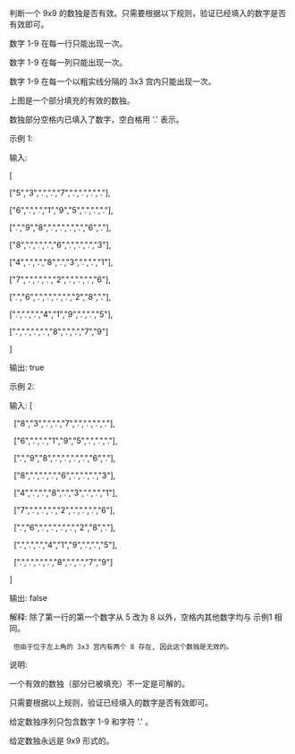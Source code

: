 判断一个 9x9 的数独是否有效。只需要根据以下规则，验证已经填入的数字是否有效即可。

数字 1-9 在每一行只能出现一次。

数字 1-9 在每一列只能出现一次。

数字 1-9 在每一个以粗实线分隔的 3x3 宫内只能出现一次。


上图是一个部分填充的有效的数独。

数独部分空格内已填入了数字，空白格用 '.' 表示。

示例 1:

输入:

[

  ["5","3",".",".","7",".",".",".","."],
  
  ["6",".",".","1","9","5",".",".","."],
  
  [".","9","8",".",".",".",".","6","."],
  
  ["8",".",".",".","6",".",".",".","3"],
  
  ["4",".",".","8",".","3",".",".","1"],
  
  ["7",".",".",".","2",".",".",".","6"],
  
  [".","6",".",".",".",".","2","8","."],
  
  [".",".",".","4","1","9",".",".","5"],
  
  [".",".",".",".","8",".",".","7","9"]
  
]

输出: true

示例 2:

输入:
[

  ["8","3",".",".","7",".",".",".","."],
  
  ["6",".",".","1","9","5",".",".","."],
  
  [".","9","8",".",".",".",".","6","."],
  
  ["8",".",".",".","6",".",".",".","3"],
  
  ["4",".",".","8",".","3",".",".","1"],
  
  ["7",".",".",".","2",".",".",".","6"],
  
  [".","6",".",".",".",".","2","8","."],
  
  [".",".",".","4","1","9",".",".","5"],
  
  [".",".",".",".","8",".",".","7","9"]
  
]

输出: false

解释: 除了第一行的第一个数字从 5 改为 8 以外，空格内其他数字均与 示例1 相同。

     但由于位于左上角的 3x3 宫内有两个 8 存在, 因此这个数独是无效的。
     
说明:

一个有效的数独（部分已被填充）不一定是可解的。

只需要根据以上规则，验证已经填入的数字是否有效即可。

给定数独序列只包含数字 1-9 和字符 '.' 。

给定数独永远是 9x9 形式的。

